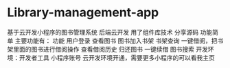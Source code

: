 # Library-management-app
基于云开发小程序的图书管理系统 后端云开发 用了组件库技术 分享源码 功能简单 主要功能有：  功能 用户登录 查看图书 图书加入书架 书架查询 一键借阅，把书架里面的图书进行借阅操作 查看借阅历史 归还图书 一键续借 图书搜索 开发环境：开发者工具 小程序账号 云开发环境开通，需要更多小程序的可以看我主页
